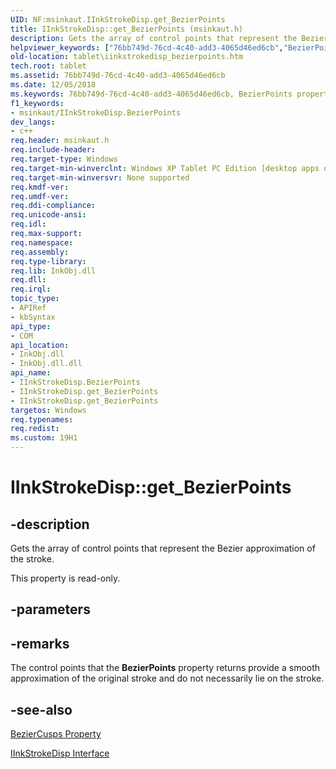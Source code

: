 ```yaml
---
UID: NF:msinkaut.IInkStrokeDisp.get_BezierPoints
title: IInkStrokeDisp::get_BezierPoints (msinkaut.h)
description: Gets the array of control points that represent the Bezier approximation of the stroke.
helpviewer_keywords: ["76bb749d-76cd-4c40-add3-4065d46ed6cb","BezierPoints property [Tablet PC]","BezierPoints property [Tablet PC]","IInkStrokeDisp interface","IInkStrokeDisp interface [Tablet PC]","BezierPoints property","IInkStrokeDisp.BezierPoints","IInkStrokeDisp.get_BezierPoints","IInkStrokeDisp::BezierPoints","IInkStrokeDisp::get_BezierPoints","get_BezierPoints","msinkaut/IInkStrokeDisp::BezierPoints","msinkaut/IInkStrokeDisp::get_BezierPoints","tablet.iinkstrokedisp_bezierpoints"]
old-location: tablet\iinkstrokedisp_bezierpoints.htm
tech.root: tablet
ms.assetid: 76bb749d-76cd-4c40-add3-4065d46ed6cb
ms.date: 12/05/2018
ms.keywords: 76bb749d-76cd-4c40-add3-4065d46ed6cb, BezierPoints property [Tablet PC], BezierPoints property [Tablet PC],IInkStrokeDisp interface, IInkStrokeDisp interface [Tablet PC],BezierPoints property, IInkStrokeDisp.BezierPoints, IInkStrokeDisp.get_BezierPoints, IInkStrokeDisp::BezierPoints, IInkStrokeDisp::get_BezierPoints, get_BezierPoints, msinkaut/IInkStrokeDisp::BezierPoints, msinkaut/IInkStrokeDisp::get_BezierPoints, tablet.iinkstrokedisp_bezierpoints
f1_keywords:
- msinkaut/IInkStrokeDisp.BezierPoints
dev_langs:
- c++
req.header: msinkaut.h
req.include-header: 
req.target-type: Windows
req.target-min-winverclnt: Windows XP Tablet PC Edition [desktop apps only]
req.target-min-winversvr: None supported
req.kmdf-ver: 
req.umdf-ver: 
req.ddi-compliance: 
req.unicode-ansi: 
req.idl: 
req.max-support: 
req.namespace: 
req.assembly: 
req.type-library: 
req.lib: InkObj.dll
req.dll: 
req.irql: 
topic_type:
- APIRef
- kbSyntax
api_type:
- COM
api_location:
- InkObj.dll
- InkObj.dll.dll
api_name:
- IInkStrokeDisp.BezierPoints
- IInkStrokeDisp.get_BezierPoints
- IInkStrokeDisp.get_BezierPoints
targetos: Windows
req.typenames: 
req.redist: 
ms.custom: 19H1
---
```


# IInkStrokeDisp::get_BezierPoints


## -description



Gets the array of control points that represent the Bezier approximation of the stroke.



This property is read-only.


## -parameters


## -remarks



The control points that the <b>BezierPoints</b> property returns provide a smooth approximation of the original stroke and do not necessarily lie on the stroke.




## -see-also




<a href="https://docs.microsoft.com/windows/desktop/api/msinkaut/nf-msinkaut-iinkstrokedisp-get_beziercusps">BezierCusps Property</a>



<a href="https://docs.microsoft.com/windows/desktop/api/msinkaut/nn-msinkaut-iinkstrokedisp">IInkStrokeDisp Interface</a>
 

 

